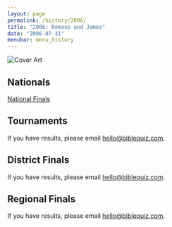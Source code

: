 ```yaml
---
layout: page
permalink: /history/2006/
title: "2006: Romans and James"
date: "2006-07-31"
menubar: menu_history
---
```


<img src="{% link assets/scripture-portions/2006.jpg %}" alt="Cover Art" style="max-height:400px" />

## Nationals
<a href="{% link _pages/history/2006/nationals.md %}" class="button is-primary">National Finals</a>

## Tournaments
If you have results, please email [hello@biblequiz.com](mailto:hello@biblequiz.com).

## District Finals
If you have results, please email [hello@biblequiz.com](mailto:hello@biblequiz.com).

## Regional Finals
If you have results, please email [hello@biblequiz.com](mailto:hello@biblequiz.com).
